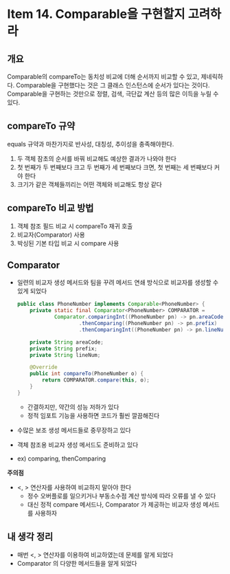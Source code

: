 # Item 14. Comparable을 구현할지 고려하라

## 개요

Comparable의 compareTo는 동치성 비교에 더해 순서까지 비교할 수 있고, 제네릭하다. Comparable을 구현했다는 것은 그 클래스 인스턴스에 순서가 있다는 것이다. Comparable을 구현하는 것만으로 정렬, 검색, 극단값 계산 등의 많은 이득을 누릴 수 있다.

## compareTo 규약

equals 규약과 마찬가지로 반사성, 대칭성, 추이성을 충족해야한다.

1. 두 객체 잠초의 순서를 바꿔 비교해도 예상한 결과가 나와야 한다
2. 첫 번째가 두 번째보다 크고 두 번째가 세 번째보다 크면, 첫 번째는 세 번째보다 커야 한다
3. 크기가 같은 객체들끼리는 어떤 객체와 비교해도 항상 같다

## compareTo 비교 방법

1. 객체 참조 필드 비교 시 compareTo 재귀 호출
2. 비교자(Comparator) 사용
3. 박싱된 기본 타입 비교 시 compare 사용

## Comparator

- 일련의 비교자 생성 메서드와 팀을 꾸려 메서드 연쇄 방식으로 비교자를 생성할 수 있게 되었다
    
    ```java
    public class PhoneNumber implements Comparable<PhoneNumber> {
        private static final Comparator<PhoneNumber> COMPARATOR =
                Comparator.comparingInt((PhoneNumber pn) -> pn.areaCode)
                        .thenComparing((PhoneNumber pn) -> pn.prefix)
                        .thenComparingInt((PhoneNumber pn) -> pn.lineNum);
    
        private String areaCode;
        private String prefix;
        private String lineNum;
    
        @Override
        public int compareTo(PhoneNumber o) {
            return COMPARATOR.compare(this, o);
        }
    }
    ```
    
    - 간결하지만, 약간의 성능 저하가 있다
    - 정적 임포트 기능을 사용하면 코드가 훨씬 깔끔해진다
- 수많은 보조 생성 메서드들로 중무장하고 있다
- 객체 참조용 비교자 생성 메서드도 준비하고 있다
- ex) comparing, thenComparing

**주의점**

- <, > 연산자를 사용하여 비교하지 말아야 한다
    - 정수 오버플로를 일으키거나 부동소수점 계산 방식에 따라 오류를 낼 수 있다
    - 대신 정적 compare 메서드나, Comparator 가 제공하는 비교자 생성 메서드를 사용하자

## 내 생각 정리

- 매번 <, > 연산자를 이용하여 비교하였는데 문제를 알게 되었다
- Comparator 의 다양한 메서드들을 알게 되었다
